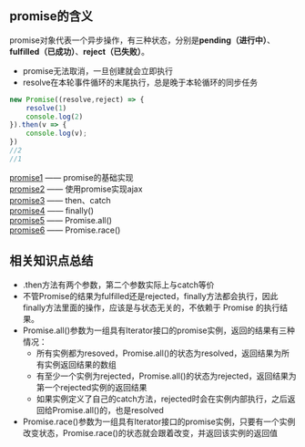 ## promise的含义
promise对象代表一个异步操作，有三种状态，分别是**pending（进行中）**、**fulfilled（已成功）**、**reject（已失败）**。  

* promise无法取消，一旦创建就会立即执行
* resolve在本轮事件循环的末尾执行，总是晚于本轮循环的同步任务
```js
new Promise((resolve,reject) => {
    resolve(1)
    console.log(2)
}).then(v => {
    console.log(v);
})
//2
//1
```

[promise1](./promise1.js) —— promise的基础实现  
[promise2](./promise2.js) —— 使用promise实现ajax  
[promise3](./promise3.js) —— then、catch  
[promise4](./promise4.js) —— finally()  
[promise5](./promise5.js) —— Promise.all()  
[promise6](./promise6.js) —— Promise.race()


## 相关知识点总结
- .then方法有两个参数，第二个参数实际上与catch等价
- 不管Promise的结果为fulfilled还是rejected，finally方法都会执行，因此finally方法里面的操作，应该是与状态无关的，不依赖于 Promise 的执行结果。
- Promise.all()参数为一组具有Iterator接口的promise实例，返回的结果有三种情况：
    - 所有实例都为resoved，Promise.all()的状态为resolved，返回结果为所有实例返回结果的数组
    - 有至少一个实例为rejected，Promise.all()的状态为rejected，返回结果为第一个rejected实例的返回结果
    - 如果实例定义了自己的catch方法，rejected时会在实例内部执行，之后返回给Promise.all()的，也是resolved
- Promise.race()参数为一组具有Iterator接口的promise实例，只要有一个实例改变状态，Promise.race()的状态就会跟着改变，并返回该实例的返回值